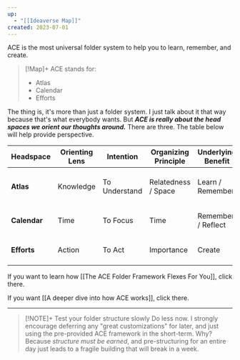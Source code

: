 ```yaml
---
up:
  - "[[Ideaverse Map]]"
created: 2023-07-01
---
```

ACE is the most universal folder system to help you to learn, remember, and create. 

> [!Map]+ ACE stands for: 
> - Atlas
> - Calendar
> - Efforts

The thing is, it's more than just a folder system. I just talk about it that way because that's what everybody wants. But ***ACE is really about the head spaces we orient our thoughts around.*** There are three. The table below will help provide perspective.

| Headspace        | Orienting Lens | Intention     | Organizing Principle | Underlying Benefit | Guiding Question              |
| ------------ | -------------- | ------------- | -------------------- | ------------------ | ----------------------------- |
| **Atlas**    | Knowledge      | To Understand | Relatedness / Space                | Learn / Remember             | _Where would you like to go?_ |
| **Calendar** | Time           | To Focus      | Time                 | Remember / Reflect          | _What's on your mind?_        |
| **Efforts**  | Action         | To Act        | Importance           | Create             | _What can you work on?_       |

If you want to learn how [[The ACE Folder Framework Flexes For You]], click there.

If you want [[A deeper dive into how ACE works]], click there.

---

> [!NOTE]+ Test your folder structure slowly
> Do less now. I strongly encourage deferring any "great customizations" for later, and just using the pre-provided ACE framework in the short-term. Why? Because *structure must be earned*, and pre-structuring for an entire day just leads to a fragile building that will break in a week.

